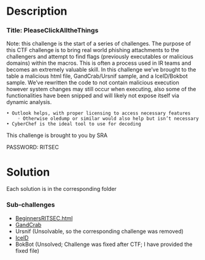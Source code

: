 # Description

### Title: PleaseClickAlltheThings

Note: this challenge is the start of a series of challenges. The purpose of this CTF challenge is to bring real world phishing attachments to the challengers and attempt to find flags (previously executables or malicious domains) within the macros. This is often a process used in IR teams and becomes an extremely valuable skill. In this challenge we’ve brought to the table a malicious html file, GandCrab/Ursnif sample, and a IceID/Bokbot sample. We’ve rewritten the code to not contain malicious execution however system changes may still occur when executing, also some of the functionalities have been snipped and will likely not expose itself via dynamic analysis.

```
• Outlook helps, with proper licensing to access necessary features
    ◦ Otherwise oledump or similar would also help but isn’t necessary
• CyberChef is the ideal tool to use for decoding
```
This challenge is brought to you by SRA

PASSWORD: RITSEC

# Solution

Each solution is in the corresponding folder

### Sub-challenges
- [BeginnersRITSEC.html](/RITSEC-2021/forensics/Please%20Click%20All%20The%20Things/solve/BeginnersRITSEC.html/solve.md)
- [GandCrab](/RITSEC-2021/forensics/Please%20Click%20All%20The%20Things/solve/GandCrab_Ursnif/solve.md)
- Ursnif (Unsolvable, so the corresponding challenge was removed)
- [IceID](/RITSEC-2021/forensics/Please%20Click%20All%20The%20Things/solve/IceID_BokBot/solve_IceId.md)
- BokBot (Unsolved; Challenge was fixed after CTF; I have provided the fixed file)
